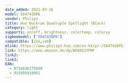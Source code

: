 ```yaml
---
date_added: 2021-07-26
model: 5047430P6
vendor: Philips
title: Hue Buckram Quadruple Spotlight (Black)
category: light
supports: on/off, brightness, colortemp, colorxy
zigbeemodel: ['5047430P6']
compatible: [z2m,iob]
mlink: https://www.philips-hue.com/en-hk/p/-/5047430P6
link: https://www.amazon.de/dp/B088S1YPMF
link2: 
link3: 
EAN: 
  - 8718696175699
  - 915005919001
---
```

